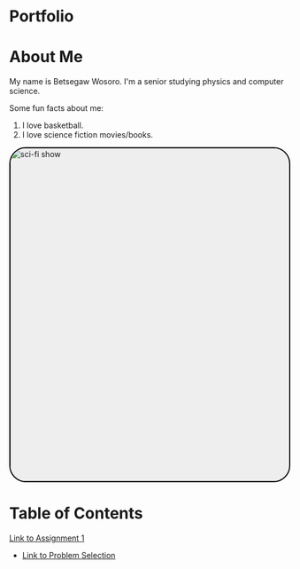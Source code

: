 # Portfolio

# About Me
My name is Betsegaw Wosoro. I'm a senior studying physics and computer science.

Some fun facts about me:
1. I love basketball.
2. I love science fiction movies/books.

<img src="https://resizing.flixster.com/FynelrRwgvfx488b9LuR9iPhSP8=/ems.cHJkLWVtcy1hc3NldHMvdHZzZXJpZXMvMzBlNTZjYjYtYjRhOC00ZjkxLWIwYWEtZDhjNzdjODM5YjliLmpwZw==" alt="sci-fi show" style="width:600px; border-radius:30px; border:2px solid black; background:#eee; display:block">


# Table of Contents
[Link to Assignment 1](assignments/assignment1)
- [Link to Problem Selection](assignments/assignment1/problem_selection.md)
